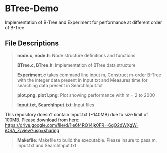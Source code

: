 # BTree-Demo
Implementation of B-Tree and Experiment for performance at different order of B-Tree

## File Descriptions
> <p><strong>node.c, node.h</strong>: Node structure definitions and functions </p>
> <p><strong>BTree.c, BTree.h</strong>: Implementation of BTree data structure </p>
> <p><strong>Experiment.c</strong> takes command line input m, Construct m-order B-Tree with the integer data present in Input.txt and Measures time for searching data present in SearchInput.txt </p>
> <p><strong>plot.png, plot1.png</strong>: Plot showing performance with m = 2 to 2000 </p>
> <p><strong>Input.txt, SearchInput.txt</strong>: Input files </p>
This repository doesn't contain Input.txt (~140MB) due to size limit of 100MB. Please download from here: https://drive.google.com/file/d/1ie6f4RQ14jk0FR--6gQ2dWXgW-iOSA_Z/view?usp=sharing

> <p><strong>Makefile</strong>: Makefile to build the executable. Please insure to pass m, Input.txt and SearchInput.txt </p>
